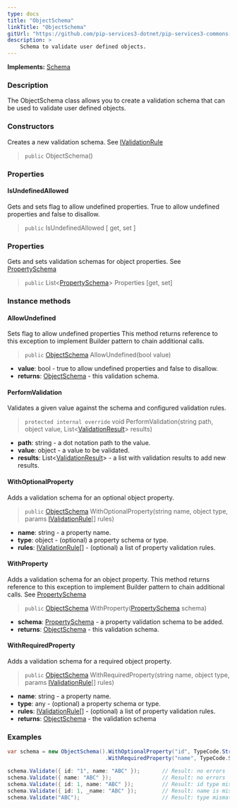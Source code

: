 ```yaml
---
type: docs
title: "ObjectSchema"
linkTitle: "ObjectSchema"
gitUrl: "https://github.com/pip-services3-dotnet/pip-services3-commons-dotnet"
description: >
    Schema to validate user defined objects.
---
```


**Implements:** [Schema](../schema)

### Description

The ObjectSchema class allows you to create a validation schema that can be used to validate user defined objects.

### Constructors
Creates a new validation schema. 
See [IValidationRule](../ivalidation_rule)

> `public` ObjectSchema()


### Properties

#### IsUndefinedAllowed 
Gets and sets flag to allow undefined properties.
True to allow undefined properties and false to disallow.

> `public` IsUndefinedAllowed [ get, set ]


### Properties 
Gets and sets validation schemas for object properties.
See [PropertySchema](../property_schema)

> `public` List<[PropertySchema](../property_schema)> Properties [get, set]


### Instance methods

#### AllowUndefined
Sets flag to allow undefined properties
This method returns reference to this exception to implement Builder pattern
to chain additional calls.

> `public` [ObjectSchema](../object_schema) AllowUndefined(bool value)

- **value**: bool - true to allow undefined properties and false to disallow.
- **returns**: [ObjectSchema](../object_schema) - this validation schema.



#### PerformValidation
Validates a given value against the schema and configured validation rules.

> `protected internal override` void PerformValidation(string path, object value, List<[ValidationResult](../validation_result)> results)

- **path**: string - a dot notation path to the value.
- **value**: object - a value to be validated.
- **results**: List<[ValidationResult](../validation_result)> - a list with validation results to add new results.


#### WithOptionalProperty
Adds a validation schema for an optional object property.

> `public` [ObjectSchema]() WithOptionalProperty(string name, object type, params [IValidationRule](../ivalidation_rule)[] rules)

- **name**: string - a property name.
- **type**: object - (optional) a property schema or type.
- **rules**: [IValidationRule](../ivalidation_rule)[] - (optional) a list of property validation rules.


#### WithProperty
Adds a validation schema for an object property.
This method returns reference to this exception to implement Builder pattern
to chain additional calls.
See [PropertySchema](../property_schema)

> `public` [ObjectSchema]() WithProperty([PropertySchema](../property_schema) schema)

- **schema**: [PropertySchema](../property_schema) - a property validation schema to be added.
- **returns**: [ObjectSchema]() - this validation schema.


#### WithRequiredProperty
Adds a validation schema for a required object property.

> `public` [ObjectSchema]() WithRequiredProperty(string name, object type, params [IValidationRule](../ivalidation_rule)[] rules)

- **name**: string - a property name.
- **type**: any - (optional) a property schema or type.
- **rules**: [IValidationRule](../ivalidation_rule)[] - (optional) a list of property validation rules.
- **returns**: [ObjectSchema]() - the validation schema


### Examples

```cs
var schema = new ObjectSchema().WithOptionalProperty("id", TypeCode.String)
                               .WithRequiredProperty("name", TypeCode.String);

schema.Validate({ id: "1", name: "ABC" });       // Result: no errors
schema.Validate({ name: "ABC" });                // Result: no errors
schema.Validate({ id: 1, name: "ABC" });         // Result: id type mismatch
schema.Validate({ id: 1, _name: "ABC" });        // Result: name is missing, unexpected _name
schema.Validate("ABC");                          // Result: type mismatch

```

